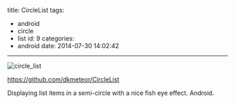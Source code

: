 title: CircleList
tags:
  - android
  - circle
  - list
id: 9
categories:
  - android
date: 2014-07-30 14:02:42
---

![circle_list](/images/circle-list.gif)

https://github.com/dkmeteor/CircleList

Displaying list items in a semi-circle with a nice fish eye effect. Android.
